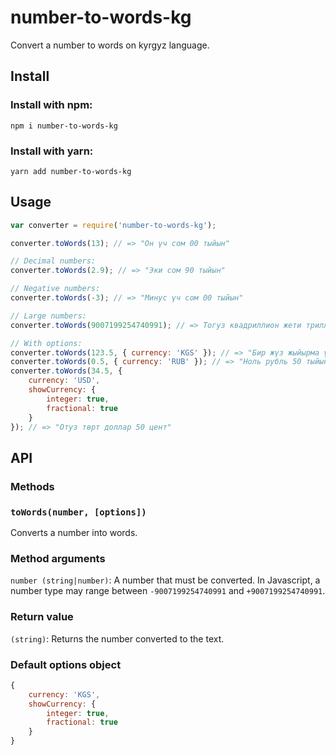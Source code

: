 # number-to-words-kg
Convert a number to words on kyrgyz language.

## Install

### Install with npm:

```npm i number-to-words-kg```

### Install with yarn:

```yarn add number-to-words-kg```

## Usage

```js
var converter = require('number-to-words-kg');

converter.toWords(13); // => "Он үч сом 00 тыйын"

// Decimal numbers:
converter.toWords(2.9); // => "Эки сом 90 тыйын"

// Negative numbers:
converter.toWords(-3); // => "Минус үч сом 00 тыйын"

// Large numbers:
converter.toWords(9007199254740991); // => Тогуз квадриллион жети триллион бир жүз токсон тогуз миллиард эки жүз элүү төрт миллион жети жүз кырк миң тогуз жүз токсон бир сом 00 тыйын

// With options:
converter.toWords(123.5, { currency: 'KGS' }); // => "Бир жүз жыйырма үч сом 50 тыйын"
converter.toWords(0.5, { currency: 'RUB' }); // => "Ноль рубль 50 тыйын"
converter.toWords(34.5, {
    currency: 'USD',
    showCurrency: {
        integer: true,
        fractional: true
    }
}); // => "Отуз төрт доллар 50 цент"
```

## API

### Methods

### `toWords(number, [options])`

Converts a number into words.

### Method arguments
`number (string|number)`: A number that must be converted. In Javascript, a number type may range between `-9007199254740991` and `+9007199254740991`.

### Return value
`(string)`: Returns the number converted to the text.

### Default options object
```js
{
    currency: 'KGS',
    showCurrency: {
        integer: true,
        fractional: true
    }
}
```